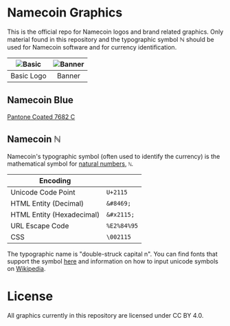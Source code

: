 Namecoin Graphics
=================
This is the official repo for Namecoin logos and brand related graphics.  Only material found in this repository and the typographic symbol ℕ should be used for Namecoin software and for currency identification.

|![Basic][basic]|![Banner][banner]|
| :-----------: | :-------------: |
| Basic Logo    | Banner          |

[basic]: https://github.com/phelixnmc/namecoin-graphics/blob/master/png/namecoin-coin_100px.png?raw=true
[banner]: https://github.com/phelixnmc/namecoin-graphics/blob/master/png/namecoin-banner_500px.png?raw=true

## Namecoin Blue

[Pantone Coated 7682 C](http://rgb.to/pantone/coated/7682-c)

## Namecoin ℕ

Namecoin's typographic symbol (often used to identify the currency) is the mathematical symbol for [natural numbers](https://en.wikipedia.org/wiki/Natural_number#Notation), `ℕ`.

| Encoding                  |             |
|---------------------------|-------------|
| Unicode Code Point        | `U+2115`    |
| HTML Entity (Decimal)     | `&#8469;`   |
| HTML Entity (Hexadecimal) | `&#x2115;`  |
| URL Escape Code           | `%E2%84%95` |
| CSS                       | `\002115`   |

The typographic name is "double-struck capital n".  You can find fonts that support the symbol [here](https://www.fileformat.info/info/unicode/char/2115/fontsupport.htm) and information on how to input unicode symbols on [Wikipedia](https://en.wikipedia.org/wiki/Unicode_input).

License
=======

All graphics currently in this repository are licensed under CC BY 4.0.
